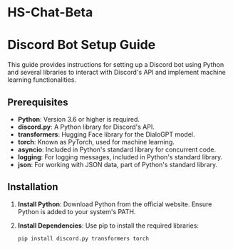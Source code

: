 # HS-Chat-Beta

# Discord Bot Setup Guide

This guide provides instructions for setting up a Discord bot using Python and several libraries to interact with Discord's API and implement machine learning functionalities.

## Prerequisites

- **Python**: Version 3.6 or higher is required.
- **discord.py**: A Python library for Discord's API.
- **transformers**: Hugging Face library for the DialoGPT model.
- **torch**: Known as PyTorch, used for machine learning.
- **asyncio**: Included in Python's standard library for concurrent code.
- **logging**: For logging messages, included in Python's standard library.
- **json**: For working with JSON data, part of Python's standard library.

## Installation

1. **Install Python**:
   Download Python from the official website. Ensure Python is added to your system's PATH.

2. **Install Dependencies**:
   Use pip to install the required libraries:
   ```bash
   pip install discord.py transformers torch
